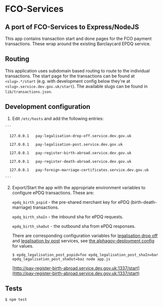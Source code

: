 # FCO-Services

## A port of FCO-Services to Express/NodeJS

This app contains transaction start and done pages for the FCO payment transactions. These wrap around the existing Barclaycard EPDQ service.

## Routing

This application uses subdomain based routing to route to the individual transactions.  The start page for the transactions can be found at `<slug>.*/start` (e.g. with development config below they're at `<slug>.service.dev.gov.uk/start`).  The available slugs can be found in `lib/transactions.json`.

## Development configuration

  1. Edit ```/etc/hosts``` and add the following entries:

    ```

      127.0.0.1   pay-legalisation-drop-off.service.dev.gov.uk

      127.0.0.1   pay-legalisation-post.service.dev.gov.uk

      127.0.0.1   pay-register-birth-abroad.service.dev.gov.uk

      127.0.0.1   pay-register-death-abroad.service.dev.gov.uk

      127.0.0.1   pay-foreign-marriage-certificates.service.dev.gov.uk

    ```
  2. Export/Start the app with the appropriate environment variables to configure ePDQ transactions. These are:

      ```epdq_birth_pspid``` - the pre-shared merchant key for ePDQ (birth-death-marriage) transactions.

      ```epdq_birth_shaIn``` - the inbound sha for ePDQ requests.

      ```epdq_birth_shaOut``` - the outbound sha from ePDQ responses.

      There are corresponding configuration variables for [legalisation drop off](https://github.com/alphagov/fco-services-node/blob/master/config/epdq.js#L15) and [legalisation by post](https://github.com/alphagov/fco-services-node/blob/master/config/epdq.js#L9) services, see [the alphagov-deployment config](https://github.gds/gds/alphagov-deployment/blob/master/fco-services/initializers_by_organisation/preview/epdq.rb) for values.

      ```$ epdq_legalisation_post_pspid=foo epdq_legalisation_post_shaIn=bar epdq_legalisation_post_shaOut=baz node app.js```

      [http://pay-register-birth-abroad.service.dev.gov.uk:1337/start](http://pay-register-birth-abroad.service.dev.gov.uk:1337/start)

## Tests

```$ npm test```
